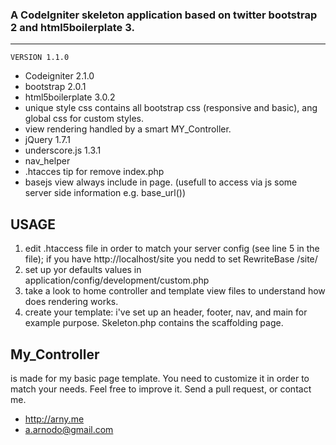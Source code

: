 ### A CodeIgniter skeleton application based on twitter bootstrap 2 and html5boilerplate 3.
---------------------------------------------------
	VERSION 1.1.0

* Codeigniter 2.1.0
* bootstrap 2.0.1
* html5boilerplate 3.0.2
* unique style css contains all bootstrap css (responsive and basic), ang global css for custom styles.
* view rendering handled by a smart MY_Controller.
* jQuery 1.7.1
* underscore.js 1.3.1
* nav_helper
* .htacces tip for remove index.php
* basejs view always include in page. (usefull to access via js some server side information e.g. base_url())

USAGE
-------------------
1. edit .htaccess file in order to match your server config (see line 5 in the file);
	if you have http://localhost/site you nedd to set RewriteBase /site/
2. set up yor defaults values in application/config/development/custom.php
3. take a look to home controller and template view files to understand how does rendering works.
4. create your template: i've set up an header, footer, nav, and main for example purpose. Skeleton.php contains the scaffolding page.

My_Controller
------------------- 
is made for my basic page template.
You need to customize it in order to match your needs.
Feel free to improve it.
Send a pull request, or contact me.

* http://arny.me
* a.arnodo@gmail.com